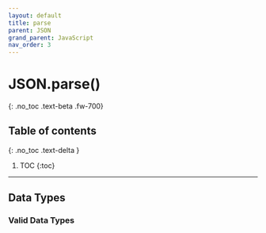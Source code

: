```yaml
---
layout: default
title: parse
parent: JSON
grand_parent: JavaScript
nav_order: 3
---
```


# JSON.parse()
{: .no_toc .text-beta .fw-700}

## Table of contents
{: .no_toc .text-delta }

1. TOC
{:toc}

---

## Data Types

### Valid Data Types